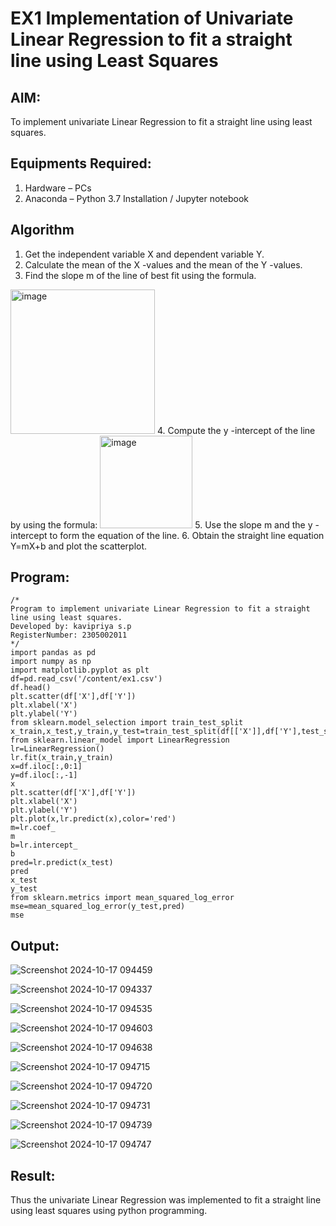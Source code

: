 # EX1 Implementation of Univariate Linear Regression to fit a straight line using Least Squares
## AIM:
To implement univariate Linear Regression to fit a straight line using least squares.

## Equipments Required:
1. Hardware – PCs
2. Anaconda – Python 3.7 Installation / Jupyter notebook

## Algorithm
1. Get the independent variable X and dependent variable Y.
2. Calculate the mean of the X -values and the mean of the Y -values.
3. Find the slope m of the line of best fit using the formula. 
<img width="231" alt="image" src="https://user-images.githubusercontent.com/93026020/192078527-b3b5ee3e-992f-46c4-865b-3b7ce4ac54ad.png">
4. Compute the y -intercept of the line by using the formula:
<img width="148" alt="image" src="https://user-images.githubusercontent.com/93026020/192078545-79d70b90-7e9d-4b85-9f8b-9d7548a4c5a4.png">
5. Use the slope m and the y -intercept to form the equation of the line.
6. Obtain the straight line equation Y=mX+b and plot the scatterplot.
 
## Program:
```
/*
Program to implement univariate Linear Regression to fit a straight line using least squares.
Developed by: kavipriya s.p
RegisterNumber: 2305002011
*/
import pandas as pd
import numpy as np
import matplotlib.pyplot as plt
df=pd.read_csv('/content/ex1.csv')
df.head()
plt.scatter(df['X'],df['Y'])
plt.xlabel('X')
plt.ylabel('Y')
from sklearn.model_selection import train_test_split
x_train,x_test,y_train,y_test=train_test_split(df[['X']],df['Y'],test_size=0.2,random_state=0)
from sklearn.linear_model import LinearRegression
lr=LinearRegression()
lr.fit(x_train,y_train)
x=df.iloc[:,0:1]
y=df.iloc[:,-1]
x
plt.scatter(df['X'],df['Y'])
plt.xlabel('X')
plt.ylabel('Y')
plt.plot(x,lr.predict(x),color='red')
m=lr.coef_
m
b=lr.intercept_
b
pred=lr.predict(x_test)
pred
x_test
y_test
from sklearn.metrics import mean_squared_log_error
mse=mean_squared_log_error(y_test,pred)
mse
```

## Output:

![Screenshot 2024-10-17 094459](https://github.com/user-attachments/assets/9a746d89-a0f0-4a45-a017-46c4a50f7f30)


![Screenshot 2024-10-17 094337](https://github.com/user-attachments/assets/7448bbf9-e9c2-4428-92af-1003a44b84e0)


![Screenshot 2024-10-17 094535](https://github.com/user-attachments/assets/13de6e03-5359-4bc7-8b5d-ed5f0789f306)

![Screenshot 2024-10-17 094603](https://github.com/user-attachments/assets/d0521718-579f-4a90-a0b1-e76329ed3187)

![Screenshot 2024-10-17 094638](https://github.com/user-attachments/assets/36c70904-d39b-443a-b482-fb9a9edca971)

![Screenshot 2024-10-17 094715](https://github.com/user-attachments/assets/d68572a4-e2e3-4e87-99c8-705b4b9154f5)

![Screenshot 2024-10-17 094720](https://github.com/user-attachments/assets/3cd8fcb1-0808-411d-a63b-2224ca9de376)

![Screenshot 2024-10-17 094731](https://github.com/user-attachments/assets/b9f0a27e-e063-45f4-b19f-fc09172ac9d0)

![Screenshot 2024-10-17 094739](https://github.com/user-attachments/assets/339ae9ea-6376-4763-98ed-bc6520652705)

![Screenshot 2024-10-17 094747](https://github.com/user-attachments/assets/890ebd0c-0ddd-4ca2-909c-c33f6f818b24)


## Result:
Thus the univariate Linear Regression was implemented to fit a straight line using least squares using python programming.
